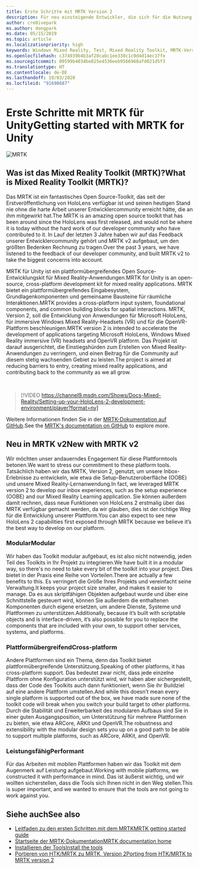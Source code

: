 ```yaml
---
title: Erste Schritte mit MRTK Version 2
description: Für neu einsteigende Entwickler, die sich für die Nutzung des MRTK interessieren
author: cre8ivepark
ms.author: dongpark
ms.date: 05/15/2019
ms.topic: article
ms.localizationpriority: high
keywords: Windows Mixed Reality, Test, Mixed Reality Toolkit, MRTK-Version 2, MRTK, Tools, SDK, HoloLens, HoloLens 2
ms.openlocfilehash: c374939b4b3af28cabc1ee338c1c0d4d14ec17fe
ms.sourcegitcommit: 09599b4034be825e4536eeb9566968afd021d5f3
ms.translationtype: HT
ms.contentlocale: de-DE
ms.lasthandoff: 10/03/2020
ms.locfileid: "91698687"
---
```

# <a name="getting-started-with-mrtk-for-unity"></a><span data-ttu-id="5dda6-104">Erste Schritte mit MRTK für Unity</span><span class="sxs-lookup"><span data-stu-id="5dda6-104">Getting started with MRTK for Unity</span></span>
![MRTK](../../design/images/MRTK_UX_Hero.png)

## <a name="what-is-mixed-reality-toolkit-mrtk"></a><span data-ttu-id="5dda6-106">Was ist das Mixed Reality Toolkit (MRTK)?</span><span class="sxs-lookup"><span data-stu-id="5dda6-106">What is Mixed Reality Toolkit (MRTK)?</span></span>
<span data-ttu-id="5dda6-107">Das MRTK ist ein fantastisches Open Source-Toolkit, das seit der Erstveröffentlichung von HoloLens verfügbar ist und seinen heutigen Stand nie ohne die harte Arbeit unserer Entwicklercommunity erreicht hätte, die an ihm mitgewirkt hat.</span><span class="sxs-lookup"><span data-stu-id="5dda6-107">The MRTK is an amazing open source toolkit that has been around since the HoloLens was first released, and would not be where it is today without the hard work of our developer community who have contributed to it.</span></span> <span data-ttu-id="5dda6-108">In Lauf der letzten 3 Jahre haben wir auf das Feedback unserer Entwicklercommunity gehört und MRTK v2 aufgebaut, um den größten Bedenken Rechnung zu tragen.</span><span class="sxs-lookup"><span data-stu-id="5dda6-108">Over the past 3 years, we have listened to the feedback of our developer community, and built MRTK v2 to take the biggest concerns into account.</span></span>  

<span data-ttu-id="5dda6-109">MRTK für Unity ist ein plattformübergreifendes Open Source-Entwicklungskit für Mixed Reality-Anwendungen.</span><span class="sxs-lookup"><span data-stu-id="5dda6-109">MRTK for Unity is an open-source, cross-platform development kit for mixed reality applications.</span></span> <span data-ttu-id="5dda6-110">MRTK bietet ein plattformübergreifendes Eingabesystem, Grundlagenkomponenten und gemeinsame Bausteine für räumliche Interaktionen.</span><span class="sxs-lookup"><span data-stu-id="5dda6-110">MRTK provides a cross-platform input system, foundational components, and common building blocks for spatial interactions.</span></span> <span data-ttu-id="5dda6-111">MRTK, Version 2, soll die Entwicklung von Anwendungen für Microsoft HoloLens, für immersive Windows Mixed Reality-Headsets (VR) und für die OpenVR-Plattform beschleunigen.</span><span class="sxs-lookup"><span data-stu-id="5dda6-111">MRTK version 2 is intended to accelerate the development of applications targeting Microsoft HoloLens, Windows Mixed Reality immersive (VR) headsets and OpenVR platform.</span></span> <span data-ttu-id="5dda6-112">Das Projekt ist darauf ausgerichtet, die Einstiegshürden zum Erstellen von Mixed Reality-Anwendungen zu verringern, und einen Beitrag für die Community auf diesem stetig wachsenden Gebiet zu leisten.</span><span class="sxs-lookup"><span data-stu-id="5dda6-112">The project is aimed at reducing barriers to entry, creating mixed reality applications, and contributing back to the community as we all grow.</span></span>

<br>

>[!VIDEO https://channel9.msdn.com/Shows/Docs-Mixed-Reality/Setting-up-your-HoloLens-2-development-environment/player?format=ny]

<span data-ttu-id="5dda6-113">Weitere Informationen finden Sie in der [MRTK-Dokumentation auf GitHub](https://microsoft.github.io/MixedRealityToolkit-Unity/README.html).</span><span class="sxs-lookup"><span data-stu-id="5dda6-113">See the [MRTK's documentation on GitHub](https://microsoft.github.io/MixedRealityToolkit-Unity/README.html) to explore more.</span></span>

## <a name="new-with-mrtk-v2"></a><span data-ttu-id="5dda6-114">Neu in MRTK v2</span><span class="sxs-lookup"><span data-stu-id="5dda6-114">New with MRTK v2</span></span>
<span data-ttu-id="5dda6-115">Wir möchten unser andauerndes Engagement für diese Plattformtools betonen.</span><span class="sxs-lookup"><span data-stu-id="5dda6-115">We want to stress our commitment to these platform tools.</span></span>  <span data-ttu-id="5dda6-116">Tatsächlich haben wir das MRTK, Version 2, genutzt, um unsere Inbox-Erlebnisse zu entwickeln, wie etwa die Setup-Benutzeroberfläche (OOBE) und unsere Mixed Reality-Lernanwendung.</span><span class="sxs-lookup"><span data-stu-id="5dda6-116">In fact, we leveraged MRTK version 2 to develop our inbox experiences, such as the setup experience (OOBE) and our Mixed Reality Learning application.</span></span>  <span data-ttu-id="5dda6-117">Sie können außerdem damit rechnen, dass neue Funktionen von HoloLens 2 erstmalig über das MRTK verfügbar gemacht werden, da wir glauben, dies ist der richtige Weg für die Entwicklung unserer Plattform.</span><span class="sxs-lookup"><span data-stu-id="5dda6-117">You can also expect to see new HoloLens 2 capabilities first exposed through MRTK because we believe it’s the best way to develop on our platform.</span></span> 

### <a name="modular"></a><span data-ttu-id="5dda6-118">Modular</span><span class="sxs-lookup"><span data-stu-id="5dda6-118">Modular</span></span>
<span data-ttu-id="5dda6-119">Wir haben das Toolkit modular aufgebaut, es ist also nicht notwendig, jeden Teil des Toolkits in Ihr Projekt zu integrieren.</span><span class="sxs-lookup"><span data-stu-id="5dda6-119">We have built it in a modular way, so there's no need to take every bit of the toolkit into your project.</span></span>  <span data-ttu-id="5dda6-120">Dies bietet in der Praxis eine Reihe von Vorteilen.</span><span class="sxs-lookup"><span data-stu-id="5dda6-120">There are actually a few benefits to this.</span></span>  <span data-ttu-id="5dda6-121">Es verringert die Größe Ihres Projekts und vereinfacht seine Verwaltung.</span><span class="sxs-lookup"><span data-stu-id="5dda6-121">It keeps your project size smaller, and makes it easier to manage.</span></span>  <span data-ttu-id="5dda6-122">Da es aus skriptfähigen Objekten aufgebaut wurde und über eine Schnittstelle gesteuert wird, können Sie außerdem die enthaltenen Komponenten durch eigene ersetzen, um andere Dienste, Systeme und Plattformen zu unterstützen.</span><span class="sxs-lookup"><span data-stu-id="5dda6-122">Additionally, because it’s built with scriptable objects and is interface-driven, it’s also possible for you to replace the components that are included with your own, to support other services, systems, and platforms.</span></span>

### <a name="cross-platform"></a><span data-ttu-id="5dda6-123">Plattformübergreifend</span><span class="sxs-lookup"><span data-stu-id="5dda6-123">Cross-platform</span></span>
<span data-ttu-id="5dda6-124">Andere Plattformen sind ein Thema, denn das Toolkit bietet plattformübergreifende Unterstützung.</span><span class="sxs-lookup"><span data-stu-id="5dda6-124">Speaking of other platforms, it has cross-platform support.</span></span>  <span data-ttu-id="5dda6-125">Das bedeutet zwar nicht, dass jede einzelne Plattform ohne Konfiguration unterstützt wird, wir haben aber sichergestellt, dass der Code des Toolkits auch dann funktioniert, wenn Sie ihr Buildziel auf eine andere Plattform umstellen.</span><span class="sxs-lookup"><span data-stu-id="5dda6-125">And while this doesn’t mean every single platform is supported out of the box, we have made sure none of the toolkit code will break when you switch your build target to other platforms.</span></span>  <span data-ttu-id="5dda6-126">Durch die Stabilität und Erweiterbarkeit des modularen Aufbaus sind Sie in einer guten Ausgangsposition, um Unterstützung für mehrere Plattformen zu bieten, wie etwa ARCore, ARKit und OpenVR.</span><span class="sxs-lookup"><span data-stu-id="5dda6-126">The robustness and extensibility with the modular design sets you up on a good path to be able to support multiple platforms, such as ARCore, ARKit, and OpenVR.</span></span>

### <a name="performant"></a><span data-ttu-id="5dda6-127">Leistungsfähig</span><span class="sxs-lookup"><span data-stu-id="5dda6-127">Performant</span></span>
<span data-ttu-id="5dda6-128">Für das Arbeiten mit mobilen Plattformen haben wir das Toolkit mit dem Augenmerk auf Leistung aufgebaut.</span><span class="sxs-lookup"><span data-stu-id="5dda6-128">Working with mobile platforms, we constructed it with performance in mind.</span></span>  <span data-ttu-id="5dda6-129">Das ist äußerst wichtig, und wir wollten sicherstellen, dass die Tools sich Ihnen nicht in den Weg stellen.</span><span class="sxs-lookup"><span data-stu-id="5dda6-129">This is super important, and we wanted to ensure that the tools are not going to work against you.</span></span>

## <a name="see-also"></a><span data-ttu-id="5dda6-130">Siehe auch</span><span class="sxs-lookup"><span data-stu-id="5dda6-130">See also</span></span>
* [<span data-ttu-id="5dda6-131">Leitfaden zu den ersten Schritten mit dem MRTK</span><span class="sxs-lookup"><span data-stu-id="5dda6-131">MRTK getting started guide</span></span>](https://microsoft.github.io/MixedRealityToolkit-Unity/Documentation/GettingStartedWithTheMRTK.html)
* [<span data-ttu-id="5dda6-132">Startseite der MRTK-Dokumentation</span><span class="sxs-lookup"><span data-stu-id="5dda6-132">MRTK documentation home</span></span>](https://microsoft.github.io/MixedRealityToolkit-Unity/README.html)
* [<span data-ttu-id="5dda6-133">Installieren der Tools</span><span class="sxs-lookup"><span data-stu-id="5dda6-133">Install the tools</span></span>](../install-the-tools.md)
* [<span data-ttu-id="5dda6-134">Portieren von HTK/MRTK zu MRTK, Version 2</span><span class="sxs-lookup"><span data-stu-id="5dda6-134">Porting from HTK/MRTK to MRTK version 2</span></span>](https://microsoft.github.io/MixedRealityToolkit-Unity/Documentation/HTKToMRTKPortingGuide.html)
